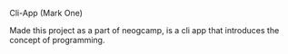 Cli-App (Mark One)

Made this project as a part of neogcamp, is a cli app that introduces the concept of programming.
